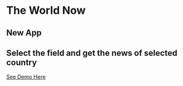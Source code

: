 # The World Now 
## New App
## Select the field and get the news of selected country


[See Demo Here](https://getworldnews.herokuapp.com/)

